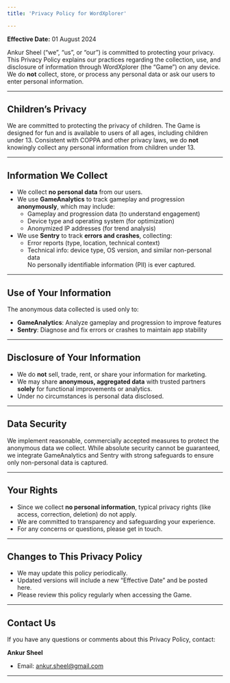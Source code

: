 ```yaml
---
title: 'Privacy Policy for WordXplorer'

---
```


**Effective Date:** 01 August 2024

Ankur Sheel (“we”, “us”, or “our”) is committed to protecting your privacy. This Privacy Policy explains our practices regarding the collection, use, and disclosure of information through WordXplorer (the “Game”) on any device. We do **not** collect, store, or process any personal data or ask our users to enter personal information.

---

## Children’s Privacy

We are committed to protecting the privacy of children. The Game is designed for fun and is available to users of all ages, including children under 13. Consistent with COPPA and other privacy laws, we do **not** knowingly collect any personal information from children under 13.

---

## Information We Collect

- We collect **no personal data** from our users.
- We use **GameAnalytics** to track gameplay and progression **anonymously**, which may include:
  - Gameplay and progression data (to understand engagement)
  - Device type and operating system (for optimization)
  - Anonymized IP addresses (for trend analysis)
- We use **Sentry** to track **errors and crashes**, collecting:
  - Error reports (type, location, technical context)
  - Technical info: device type, OS version, and similar non-personal data  
  No personally identifiable information (PII) is ever captured.

---

## Use of Your Information

The anonymous data collected is used only to:
- **GameAnalytics**: Analyze gameplay and progression to improve features
- **Sentry**: Diagnose and fix errors or crashes to maintain app stability

---

## Disclosure of Your Information

- We do **not** sell, trade, rent, or share your information for marketing.
- We may share **anonymous, aggregated data** with trusted partners **solely** for functional improvements or analytics.
- Under no circumstances is personal data disclosed.

---

## Data Security

We implement reasonable, commercially accepted measures to protect the anonymous data we collect. While absolute security cannot be guaranteed, we integrate GameAnalytics and Sentry with strong safeguards to ensure only non-personal data is captured.

---

## Your Rights

- Since we collect **no personal information**, typical privacy rights (like access, correction, deletion) do not apply.
- We are committed to transparency and safeguarding your experience.
- For any concerns or questions, please get in touch.

---

## Changes to This Privacy Policy

- We may update this policy periodically.
- Updated versions will include a new “Effective Date” and be posted here.
- Please review this policy regularly when accessing the Game.

---

## Contact Us

If you have any questions or comments about this Privacy Policy, contact:

**Ankur Sheel**  
- Email: ankur.sheel@gmail.com

---
